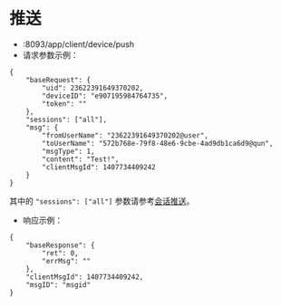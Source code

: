 # 推送

* :8093/app/client/device/push
* 请求参数示例：
````
{
	"baseRequest": {
		"uid": 23622391649370202,
		"deviceID": "e907195984764735",
        "token": ""
	},
    "sessions": ["all"],
	"msg": {
		"fromUserName": "23622391649370202@user",
		"toUserName": "572b768e-79f8-48e6-9cbe-4ad9db1ca6d9@qun",
		"msgType": 1,
		"content": "Test!",
        "clientMsgId": 1407734409242
	}
}
````
其中的 ````"sessions": ["all"]```` 参数请参考[会话推送]()。
* 响应示例：
````
{
    "baseResponse": {
        "ret": 0,
        "errMsg": ""
    },
    "clientMsgId": 1407734409242,
    "msgID": "msgid"
}
````
